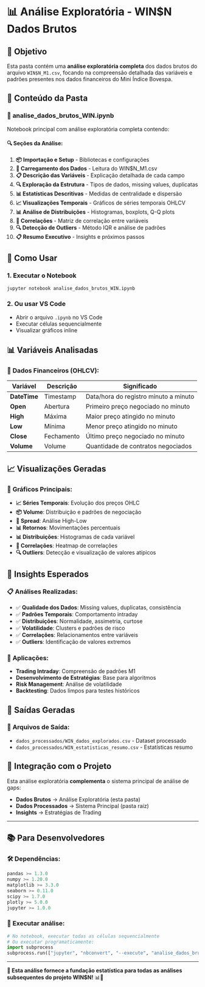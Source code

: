 # 📊 Análise Exploratória - WIN$N Dados Brutos

## 🎯 Objetivo
Esta pasta contém uma **análise exploratória completa** dos dados brutos do arquivo `WIN$N_M1.csv`, focando na compreensão detalhada das variáveis e padrões presentes nos dados financeiros do Mini Índice Bovespa.

## 📁 Conteúdo da Pasta

### 📓 **analise_dados_brutos_WIN.ipynb**
Notebook principal com análise exploratória completa contendo:

#### 🔍 **Seções da Análise:**
1. **📦 Importação e Setup** - Bibliotecas e configurações
2. **📂 Carregamento dos Dados** - Leitura do WIN$N_M1.csv
3. **📋 Descrição das Variáveis** - Explicação detalhada de cada campo
4. **🔍 Exploração da Estrutura** - Tipos de dados, missing values, duplicatas
5. **📊 Estatísticas Descritivas** - Medidas de centralidade e dispersão
6. **📈 Visualizações Temporais** - Gráficos de séries temporais OHLCV
7. **📊 Análise de Distribuições** - Histogramas, boxplots, Q-Q plots
8. **🔗 Correlações** - Matriz de correlação entre variáveis
9. **🔍 Detecção de Outliers** - Método IQR e análise de padrões
10. **📋 Resumo Executivo** - Insights e próximos passos

## 🚀 Como Usar

### 1. **Executar o Notebook**
```bash
jupyter notebook analise_dados_brutos_WIN.ipynb
```

### 2. **Ou usar VS Code**
- Abrir o arquivo `.ipynb` no VS Code
- Executar células sequencialmente
- Visualizar gráficos inline

## 📊 Variáveis Analisadas

### 🔢 **Dados Financeiros (OHLCV):**
| Variável | Descrição | Significado |
|----------|-----------|-------------|
| **DateTime** | Timestamp | Data/hora do registro minuto a minuto |
| **Open** | Abertura | Primeiro preço negociado no minuto |
| **High** | Máxima | Maior preço atingido no minuto |
| **Low** | Mínima | Menor preço atingido no minuto |
| **Close** | Fechamento | Último preço negociado no minuto |
| **Volume** | Volume | Quantidade de contratos negociados |

## 📈 Visualizações Geradas

### 🎨 **Gráficos Principais:**
- **📈 Séries Temporais**: Evolução dos preços OHLC
- **📦 Volume**: Distribuição e padrões de negociação
- **📏 Spread**: Análise High-Low
- **📊 Retornos**: Movimentações percentuais
- **📊 Distribuições**: Histogramas de cada variável
- **🔗 Correlações**: Heatmap de correlações
- **🔍 Outliers**: Detecção e visualização de valores atípicos

## 🎯 Insights Esperados

### 📋 **Análises Realizadas:**
- ✅ **Qualidade dos Dados**: Missing values, duplicatas, consistência
- ✅ **Padrões Temporais**: Comportamento intraday
- ✅ **Distribuições**: Normalidade, assimetria, curtose
- ✅ **Volatilidade**: Clusters e padrões de risco
- ✅ **Correlações**: Relacionamentos entre variáveis
- ✅ **Outliers**: Identificação de valores extremos

### 🚀 **Aplicações:**
- **Trading Intraday**: Compreensão de padrões M1
- **Desenvolvimento de Estratégias**: Base para algoritmos
- **Risk Management**: Análise de volatilidade
- **Backtesting**: Dados limpos para testes históricos

## 📁 Saídas Geradas

### 💾 **Arquivos de Saída:**
- `dados_processados/WIN_dados_explorados.csv` - Dataset processado
- `dados_processados/WIN_estatisticas_resumo.csv` - Estatísticas resumo

## 🔗 Integração com o Projeto

Esta análise exploratória **complementa** o sistema principal de análise de gaps:
- **Dados Brutos** → Análise Exploratória (esta pasta)
- **Dados Processados** → Sistema Principal (pasta raiz)
- **Insights** → Estratégias de Trading

---

## 📚 **Para Desenvolvedores**

### 🛠️ **Dependências:**
```python
pandas >= 1.3.0
numpy >= 1.20.0
matplotlib >= 3.3.0
seaborn >= 0.11.0
scipy >= 1.7.0
plotly >= 5.0.0
jupyter >= 1.0.0
```

### 🚀 **Executar análise:**
```python
# No notebook, executar todas as células sequencialmente
# Ou executar programaticamente:
import subprocess
subprocess.run(["jupyter", "nbconvert", "--execute", "analise_dados_brutos_WIN.ipynb"])
```

---
**🎯 Esta análise fornece a fundação estatística para todas as análises subsequentes do projeto WIN$N!** 📊🚀